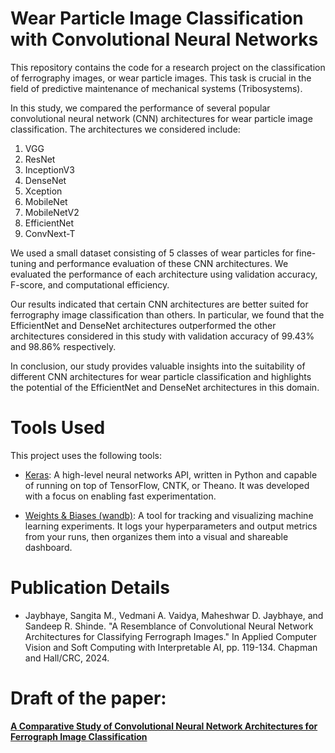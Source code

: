 # Wear Particle Image Classification with Convolutional Neural Networks

This repository contains the code for a research project on the classification of ferrography images, or wear particle images. This task is crucial in the field of predictive maintenance of mechanical systems (Tribosystems).

In this study, we compared the performance of several popular convolutional neural network (CNN) architectures for wear particle image classification. The architectures we considered include:

1. VGG
2. ResNet
3. InceptionV3
4. DenseNet
5. Xception
6. MobileNet
7. MobileNetV2
8. EfficientNet
9. ConvNext-T

We used a small dataset consisting of 5 classes of wear particles for fine-tuning and performance evaluation of these CNN architectures. We evaluated the performance of each architecture using validation accuracy, F-score, and computational efficiency.

Our results indicated that certain CNN architectures are better suited for ferrography image classification than others. In particular, we found that the EfficientNet and DenseNet architectures outperformed the other architectures considered in this study with validation accuracy of 99.43% and 98.86% respectively.

In conclusion, our study provides valuable insights into the suitability of different CNN architectures for wear particle classification and highlights the potential of the EfficientNet and DenseNet architectures in this domain.

# Tools Used

This project uses the following tools:

- [Keras](https://keras.io/): A high-level neural networks API, written in Python and capable of running on top of TensorFlow, CNTK, or Theano. It was developed with a focus on enabling fast experimentation.

- [Weights & Biases (wandb)](https://wandb.ai/site): A tool for tracking and visualizing machine learning experiments. It logs your hyperparameters and output metrics from your runs, then organizes them into a visual and shareable dashboard.

# Publication Details

- Jaybhaye, Sangita M., Vedmani A. Vaidya, Maheshwar D. Jaybhaye, and Sandeep R. Shinde. "A Resemblance of Convolutional Neural Network Architectures for Classifying Ferrograph Images." In Applied Computer Vision and Soft Computing with Interpretable AI, pp. 119-134. Chapman and Hall/CRC, 2024.

# Draft of the paper:
[**A Comparative Study of Convolutional Neural Network Architectures for Ferrograph Image Classification**](A_Comparative_Study_of_Convolutional_Neural_Network_Architectures_for_Ferrograph_Image_Classification.pdf)
